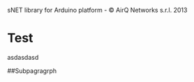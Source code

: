 sNET library for Arduino platform - &copy; AirQ Networks s.r.l. 2013

# Test
asdasdasd

##Subpagragrph

